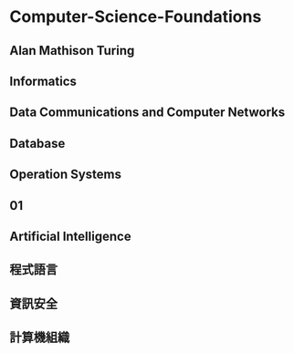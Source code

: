 # Computer-Science-Foundations

## Alan Mathison Turing

## Informatics 

## Data Communications and Computer Networks

## Database

## Operation Systems

## 01

## Artificial Intelligence

## 程式語言

## 資訊安全

## 計算機組織
